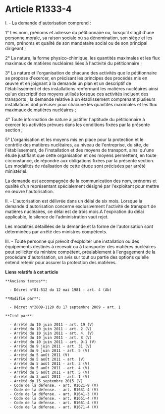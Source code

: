 # Article R1333-4

I. - La demande d'autorisation comprend : 

1° Les nom, prénoms et adresse du pétitionnaire ou, lorsqu'il s'agit d'une personne morale, sa raison sociale ou sa
dénomination, son siège et les nom, prénoms et qualité de son mandataire social ou de son principal dirigeant ; 

2° La nature, la forme physico-chimique, les quantités maximales et les flux maximaux de matières nucléaires liées à
l'activité du pétitionnaire ; 

3° La nature et l'organisation de chacune des activités que le pétitionnaire se propose d'exercer, en précisant les principes
des procédés mis en œuvre et en joignant à la demande un plan et un descriptif de l'établissement et des installations
renfermant les matières nucléaires ainsi qu'un descriptif des moyens utilisés lorsque ces activités incluent des transports ;
la demande relative à un établissement comprenant plusieurs installations doit préciser pour chacune les quantités maximales
et les flux maximaux de matières nucléaires ; 

4° Toute information de nature à justifier l'aptitude du pétitionnaire à exercer les activités prévues dans les conditions
fixées par la présente section ; 

5° L'organisation et les moyens mis en place pour la protection et le contrôle des matières nucléaires, au niveau de
l'entreprise, du site, de l'établissement, de l'installation et des moyens de transport, ainsi qu'une étude justifiant que
cette organisation et ces moyens permettent, en toute circonstance, de répondre aux obligations fixées par la présente
section. Les modalités de réalisation de cette étude sont précisées par arrêté ministériel. 

La demande est accompagnée de la communication des nom, prénoms et qualité d'un représentant spécialement désigné par
l'exploitant pour mettre en œuvre l'autorisation. 

II. - L'autorisation est délivrée dans un délai de six mois. Lorsque la demande d'autorisation concerne exclusivement
l'activité de transport de matières nucléaires, ce délai est de trois mois.A l'expiration du délai applicable, le silence de
l'administration vaut rejet. 

Les modalités détaillées de la demande et la forme de l'autorisation sont déterminées par arrêté des ministres compétents. 

III. - Toute personne qui prévoit d'exploiter une installation ou des équipements destinés à recevoir ou à transporter des
matières nucléaires peut solliciter du ministre compétent, préalablement à l'engagement de la procédure d'autorisation, un
avis sur tout ou partie des options qu'elle entend retenir pour assurer la protection des matières.

**Liens relatifs à cet article**

	**Anciens textes**:

	  - Décret n°81-512 du 12 mai 1981 - art. 4 (Ab)

	**Modifié par**:

	  - Décret n°2009-1120 du 17 septembre 2009 - art. 1

	**Cité par**:

	  - Arrêté du 10 juin 2011 - art. 19 (V)
	  - Arrêté du 10 juin 2011 - art. 2 (V)
	  - Arrêté du 10 juin 2011 - art. 4. (V)
	  - Arrêté du 10 juin 2011 - art. 8 (V)
	  - Arrêté du 10 juin 2011 - art. 9-1 (V)
	  - Arrêté du 9 juin 2011 - art. 31 (V)
	  - Arrêté du 9 juin 2011 - art. 5 (V)
	  - Arrêté du 5 août 2011 (V)
	  - Arrêté du 5 août 2011 - art. (V)
	  - Arrêté du 5 août 2011 - art. 3 (V)
	  - Arrêté du 5 août 2011 - art. 4 (V)
	  - Arrêté du 5 août 2011 - art. 5 (V)
	  - Arrêté du 3 août 2011 - art. 1 (V)
	  - Arrêté du 15 septembre 2015 (V)
	  - Code de la défense. - art. R1621-9 (V)
	  - Code de la défense. - art. R1631-4 (V)
	  - Code de la défense. - art. R1641-3 (V)
	  - Code de la défense. - art. R1651-4 (V)
	  - Code de la défense. - art. R1661-4 (V)
	  - Code de la défense. - art. R1671-4 (V)
